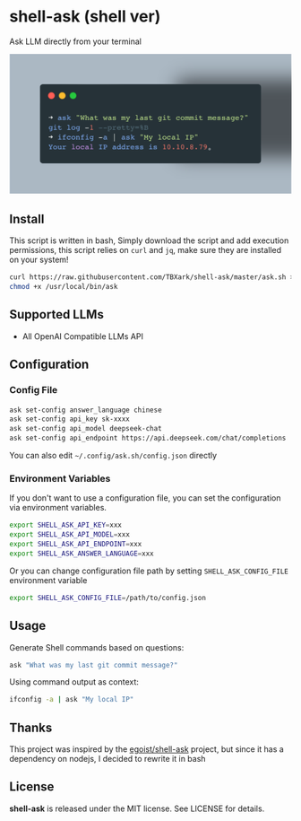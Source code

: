 # shell-ask (shell ver)

Ask LLM directly from your terminal

![](./preview.png)

## Install

This script is written in bash, Simply download the script and add execution permissions, this script relies on `curl` and `jq`, make sure they are installed on your system!

```bash
curl https://raw.githubusercontent.com/TBXark/shell-ask/master/ask.sh > /usr/local/bin/ask
chmod +x /usr/local/bin/ask
```


## Supported LLMs
- All OpenAI Compatible LLMs API

## Configuration

### Config File
```bash
ask set-config answer_language chinese
ask set-config api_key sk-xxxx
ask set-config api_model deepseek-chat
ask set-config api_endpoint https://api.deepseek.com/chat/completions
```

You can also edit `~/.config/ask.sh/config.json` directly

### Environment Variables
If you don't want to use a configuration file, you can set the configuration via environment variables.
```bash
export SHELL_ASK_API_KEY=xxx
export SHELL_ASK_API_MODEL=xxx
export SHELL_ASK_API_ENDPOINT=xxx
export SHELL_ASK_ANSWER_LANGUAGE=xxx
```

Or you can change configuration file path by setting `SHELL_ASK_CONFIG_FILE` environment variable

```bash
export SHELL_ASK_CONFIG_FILE=/path/to/config.json
```


## Usage
Generate Shell commands based on questions:
```bash
ask "What was my last git commit message?"
```

Using command output as context:
```bash
ifconfig -a | ask "My local IP"
```

## Thanks
This project was inspired by the [egoist/shell-ask](https://github.com/egoist/shell-ask) project, but since it has a dependency on nodejs, I decided to rewrite it in bash

## License
**shell-ask** is released under the MIT license. See LICENSE for details.
